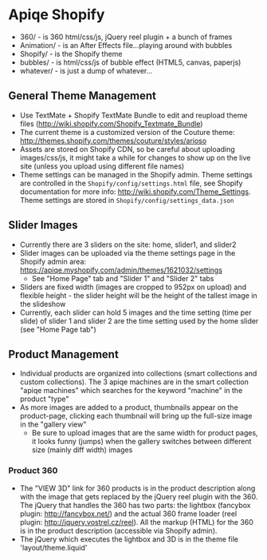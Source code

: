# Apiqe Shopify
- 360/ - is 360 html/css/js, jQuery reel plugin + a bunch of frames
- Animation/ - is an After Effects file...playing around with bubbles
- Shopify/ - is the Shopify theme
- bubbles/ - is html/css/js of bubble effect (HTML5, canvas, paperjs)
- whatever/ - is just a dump of whatever...

## General Theme Management

- Use TextMate + Shopify TextMate Bundle to edit and reupload theme files (<http://wiki.shopify.com/Shopify_Textmate_Bundle>)
- The current theme is a customized version of the Couture theme: <http://themes.shopify.com/themes/couture/styles/arioso>
- Assets are stored on Shopify CDN, so be careful about uploading images/css/js, it might take a while for changes to show up on the live site (unless you upload using different file names)
- Theme settings can be managed in the Shopify admin. Theme settings are controlled in the `Shopify/config/settings.html` file, see Shopify documentation for more info: <http://wiki.shopify.com/Theme_Settings>. Theme settings are stored in `Shopify/config/settings_data.json`

## Slider Images

- Currently there are 3 sliders on the site: home, slider1, and slider2
- Slider images can be uploaded via the theme settings page in the Shopify admin area: <https://apiqe.myshopify.com/admin/themes/1621032/settings>
	- See "Home Page" tab and "Slider 1" and "Slider 2" tabs
- Sliders are fixed width (images are cropped to 952px on upload) and flexible height - the slider height will be the height of the tallest image in the slideshow
- Currently, each slider can hold 5 images and the time setting (time per slide) of slider 1 and slider 2 are the time setting used by the home slider (see "Home Page tab")

## Product Management

- Individual products are organized into collections (smart collections and custom collections). The 3 apiqe machines are in the smart collection "apiqe machines" which searches for the keyword "machine" in the product "type"
- As more images are added to a product, thumbnails appear on the product-page, clicking each thumbnail will bring up the full-size image in the "gallery view"
	- Be sure to upload images that are the same width for product pages, it looks funny (jumps) when the gallery switches between different size (mainly diff width) images

### Product 360

- The "VIEW 3D" link for 360 products is in the product description along with the image that gets replaced by the jQuery reel plugin with the 360. The jQuery that handles the 360 has two parts: the lightbox (fancybox plugin: <http://fancybox.net/>) and the actual 360 frame loader (reel plugin: <http://jquery.vostrel.cz/reel>). All the markup (HTML) for the 360 is in the product description (accessible via Shopify admin).
- The jQuery which executes the lightbox and 3D is in the theme file 'layout/theme.liquid'

